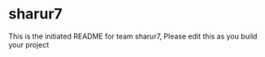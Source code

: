 # sharur7
This is the initiated README for team sharur7, Please edit this as you build your project
